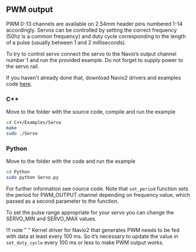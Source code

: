 ## PWM output

PWM 0-13 channels are available on 2.54mm header pins numbered 1-14 accordingly. Servos can be controlled by setting the correct frequency (50hz is a common frequency) and duty cycle corresponding to the length of a pulse (usually between 1 and 2 milliseconds).

To try to control servo connect the servo to the Navio’s output channel number 1 and run the provided example. Do not forget to supply power to the servo rail.

If you haven't already done that, download Navio2 drivers and examples code [here](../common/dev/navio-repository-cloning/).

### C++

Move to the folder with the source code, compile and run the example

```bash
cd C++/Examples/Servo
make
sudo ./Servo
```

### Python

Move to the folder with the code and run the example

```bash
cd Python
sudo python Servo.py
```

For further information see cource code. Note that ```set_period``` function sets the period for PWM_OUTPUT channel depending on frequency value, which passed as a second parameter to the function.  

To set the pulse range appropriate for your servo you can change the SERVO_MIN and SERVO_MAX values.

!!! note " "
	Kernel driver for Navio2 that generates PWM needs to be fed with data at least every 100 ms. So it’s necessary to update the value in ```set_duty_cycle``` every 100 ms or less to make PWM output works.
